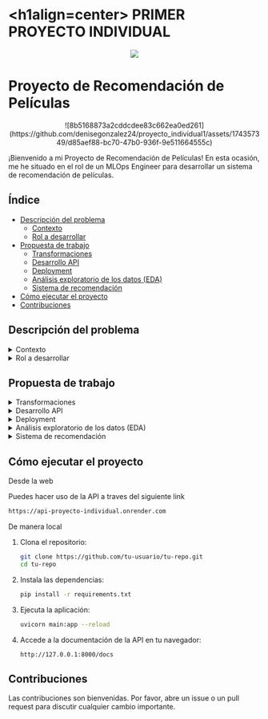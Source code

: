 # <h1align=center> PRIMER PROYECTO INDIVIDUAL </h1>

<p align=center><img src=https://d31uz8lwfmyn8g.cloudfront.net/Assets/logo-henry-white-lg.png><p>


# Proyecto de Recomendación de Películas
<p align=center>
![8b5168873a2cddcdee83c662ea0ed261](https://github.com/denisegonzalez24/proyecto_individual1/assets/174357349/d85aef88-bc70-47b0-936f-9e511664555c)
<p>
  
¡Bienvenido a mi Proyecto de Recomendación de Películas! En esta ocasión, me he situado en el rol de un MLOps Engineer para desarrollar un sistema de recomendación de películas.

## Índice

- [Descripción del problema](#descripción-del-problema)
  - [Contexto](#contexto)
  - [Rol a desarrollar](#rol-a-desarrollar)
- [Propuesta de trabajo](#propuesta-de-trabajo)
  - [Transformaciones](#transformaciones)
  - [Desarrollo API](#desarrollo-api)
  - [Deployment](#deployment)
  - [Análisis exploratorio de los datos (EDA)](#análisis-exploratorio-de-los-datos-eda)
  - [Sistema de recomendación](#sistema-de-recomendación)
- [Cómo ejecutar el proyecto](#cómo-ejecutar-el-proyecto)
- [Contribuciones](#contribuciones)

## Descripción del problema

<details>
  <summary>Contexto</summary>
  Tengo un modelo de recomendación con buenas métricas 😏, y ahora, ¿cómo lo llevo al mundo real? 👀

  El ciclo de vida de un proyecto de Machine Learning debe incluir desde el tratamiento y recolección de los datos (Data Engineer stuff) hasta el entrenamiento y mantenimiento del modelo de ML según llegan nuevos datos.
</details>

<details>
  <summary>Rol a desarrollar</summary>
  Empecé a trabajar como Data Scientist en una start-up que provee servicios de agregación de plataformas de streaming. El mundo es bello y voy a crear mi primer modelo de ML que soluciona un problema de negocio: un sistema de recomendación que aún no ha sido puesto en marcha!

  Voy a los datos y me doy cuenta que la madurez de los mismos es poca (ok, es nula 😭): Datos anidados, sin transformar, no hay procesos automatizados para la actualización de nuevas películas o series, entre otras cosas… haciendo mi trabajo imposible 😩.

  Debo empezar desde cero, haciendo un trabajo rápido de Data Engineer y tener un MVP (Minimum Viable Product) para las próximas semanas! Mi cabeza va a explotar 🤯, pero al menos sé cuál es, conceptualmente, el camino que debo seguir ❗. Así que me espanto los miedos y me pongo manos a la obra 💪
</details>

## Propuesta de trabajo

<details>
  <summary>Transformaciones</summary>
  Para este MVP no necesito perfección, ¡necesito rapidez! ⏩ Realicé estas transformaciones a los datos:

  - Desanidar campos como `belongs_to_collection`, `production_companies`.
  - Rellenar valores nulos en `revenue` y `budget` con 0.
  - Eliminar valores nulos en `release_date`.
  - Formatear fechas a `AAAA-mm-dd` y crear una columna `release_year` extrayendo el año de la fecha de estreno.
  - Crear la columna `return` calculando `revenue / budget`, con valor 0 cuando no hay datos disponibles.
  - Eliminar columnas no utilizadas: `video`, `imdb_id`, `adult`, `original_title`, `poster_path`, `homepage`, `tagline`.
</details>

<details>
  <summary>Desarrollo API</summary>
  Para disponibilizar los datos, propongo usar el framework FastAPI. Las consultas propuestas son:

  - **cantidad_filmaciones_mes(Mes)**: Devuelve la cantidad de películas estrenadas en el mes consultado.
  - **cantidad_filmaciones_dia(Dia)**: Devuelve la cantidad de películas estrenadas en el día consultado.
  - **score_titulo(titulo_de_la_filmación)**: Devuelve el título, año de estreno y score de una película.
  - **votos_titulo(titulo_de_la_filmación)**: Devuelve el título, cantidad de votos y promedio de votaciones de una película.
  - **get_actor(nombre_actor)**: Devuelve el éxito del actor medido a través del retorno, cantidad de películas y promedio de retorno.
  - **get_director(nombre_director)**: Devuelve el éxito del director medido a través del retorno, nombre de cada película con fecha de lanzamiento, retorno individual, costo y ganancia.
</details>

<details>
  <summary>Deployment</summary>
  En esta ocasión he optado por Render.
</details>

<details>
  <summary>Análisis exploratorio de los datos (EDA)</summary>
  Después de limpiar los datos, he decidido investigar las relaciones entre las variables, buscar outliers o anomalías y patrones interesantes, también opté por un gráfico de nube de palabras para ver las frecuencias.
</details>

<details>
  <summary>Sistema de recomendación</summary>
  Una vez que la data es consumible por la API, está lista para ser utilizada por los departamentos de Analytics y Machine Learning. Entreno mi modelo de machine learning para crear un sistema de recomendación de películas. Debo encontrar la similitud de puntuación entre películas y devolver una lista de 5 películas similares.

  **Endpoint:**
  - **recomendacion(titulo)**: Devuelve una lista de 5 películas similares al título ingresado.
</details>

## Cómo ejecutar el proyecto

Desde la web

Puedes hacer uso de la API a traves del siguiente link
 ```sh
https://api-proyecto-individual.onrender.com
```

De manera local

1. Clona el repositorio:
   ```sh
   git clone https://github.com/tu-usuario/tu-repo.git
   cd tu-repo
   ```

2. Instala las dependencias:
   ```sh
   pip install -r requirements.txt
   ```

3. Ejecuta la aplicación:
   ```sh
   uvicorn main:app --reload
   ```

4. Accede a la documentación de la API en tu navegador:
   ```
   http://127.0.0.1:8000/docs
   ```

## Contribuciones
Las contribuciones son bienvenidas. Por favor, abre un issue o un pull request para discutir cualquier cambio importante.
